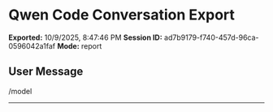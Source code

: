 # Qwen Code Conversation Export

**Exported:** 10/9/2025, 8:47:46 PM
**Session ID:** ad7b9179-f740-457d-96ca-0596042a1faf
**Mode:** report

## User Message

/model

---
